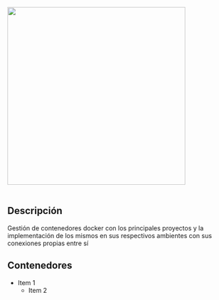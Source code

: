 <br>
<img src="https://1000marcas.net/wp-content/uploads/2020/02/Docker-Logo.png" width="400">
<br><br>

## Descripción
Gestión de contenedores docker con los principales proyectos y la implementación de los mismos en sus respectivos ambientes con sus conexiones propias entre sí

## Contenedores

* Item 1
  * Item 2
